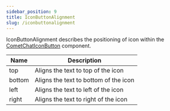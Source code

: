 ```yaml
---
sidebar_position: 9
title: IconButtonAlignment
slug: /iconbuttonalignment
---
```


IconButtonAlignment describes the positioning of icon within the [CometChatIconButton](/web-elements/icon-button) component.

| Name | Description | 
| ---- | ---- | 
| top | Aligns the text to top of the icon | 
| bottom | Aligns the text to bottom of the icon | 
| left | Aligns the text to left of the icon | 
| right | Aligns the text to right of the icon | 
